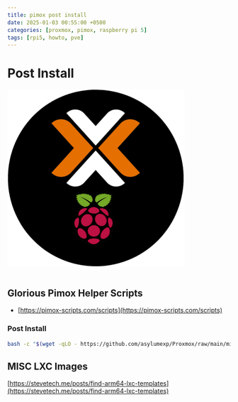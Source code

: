 ```yaml
---
title: pimox post install
date: 2025-01-03 00:55:00 +0500
categories: [proxmox, pimox, raspberry pi 5]
tags: [rpi5, howto, pve]
---
```


# Post Install

<a href="url"><img src="/assets/pimox.png" align="center" height="400" width="400" ></a>
<br><br>

## Glorious Pimox Helper Scripts
- [https://pimox-scripts.com/scripts](https://pimox-scripts.com/scripts) 

### Post Install

```bash
bash -c "$(wget -qLO - https://github.com/asylumexp/Proxmox/raw/main/misc/post-pve-install.sh)"
``` 



## MISC LXC Images
[https://stevetech.me/posts/find-arm64-lxc-templates](https://stevetech.me/posts/find-arm64-lxc-templates)





